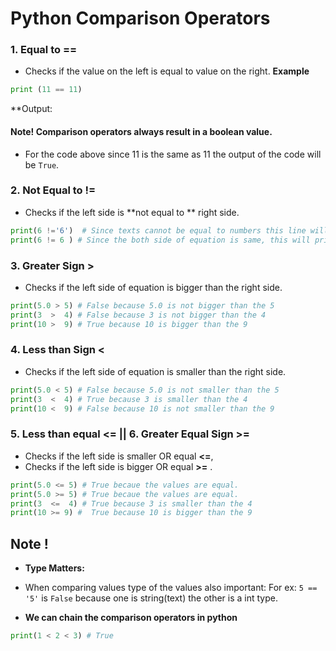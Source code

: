 
# Python Comparison Operators

### 1. Equal to **==**
- Checks if the value on the left is equal to value on the right.
**Example**
```py
print (11 == 11)
```
**Output: 
#### Note! Comparison operators always result in a boolean value.
- For the code above since 11 is the same as 11 the output of the code will be `True`. 

### 2. Not Equal to **!=**
- Checks if the left side is **not equal to ** right side.
```py
print(6 !='6')  # Since texts cannot be equal to numbers this line will print True
print(6 != 6 ) # Since the both side of equation is same, this will print False
```
### 3. Greater Sign **>**
- Checks if the left side of equation is bigger than the right side.
```py
print(5.0 > 5) # False because 5.0 is not bigger than the 5
print(3  >  4) # False because 3 is not bigger than the 4
print(10 >  9) # True because 10 is bigger than the 9
```
### 4. Less than Sign **<**
- Checks if the left side of equation is smaller than the right side.
```py
print(5.0 < 5) # False because 5.0 is not smaller than the 5
print(3  <  4) # True because 3 is smaller than the 4
print(10 <  9) # False because 10 is not smaller than the 9
```

### 5. Less than equal <= || 6. Greater Equal Sign >=
- Checks if the left side is smaller OR equal **<=**, 
- Checks if the left side is bigger OR equal **>=** .
```py
print(5.0 <= 5) # True becaue the values are equal.
print(5.0 >= 5) # True becaue the values are equal.
print(3  <=  4) # True because 3 is smaller than the 4
print(10 >= 9) #  True because 10 is bigger than the 9
```

## Note !
- **Type Matters:**
- When comparing values type of the values also important:
For ex: `5 == '5'` is `False` because one is string(text)
the other is a int type.

- **We can chain the comparison operators in python**
```py
print(1 < 2 < 3) # True
```








